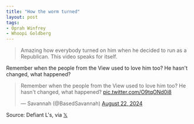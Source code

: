 ```yaml
---
title: "How the worm turned"
layout: post
tags:
- Oprah Winfrey
- Whoopi Goldberg
---
```


> Amazing how everybody turned on him when he decided to run as a Republican. This video speaks for itself.

Remember when the people from the View used to love him too?  He hasn't changed, what happened?

<blockquote class="twitter-tweet"><p lang="en" dir="ltr">Remember when the people from the View used to love him too? He hasn't changed, what happened? <a href="https://t.co/O9tqONd0i8">pic.twitter.com/O9tqONd0i8</a></p>&mdash; Savannah (@BasedSavannah) <a href="https://twitter.com/BasedSavannah/status/1826577198452441194?ref_src=twsrc%5Etfw">August 22, 2024</a></blockquote> <script async src="https://platform.twitter.com/widgets.js" charset="utf-8"></script>

Source: Defiant L's, via [𝕏](https://x.com)
